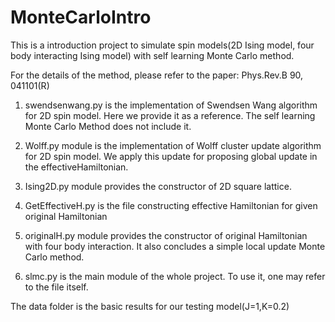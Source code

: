 # MonteCarloIntro

This is a introduction project to simulate spin models(2D Ising model, four body interacting Ising model) with self learning Monte Carlo method. 

For the details of the method, please refer to the paper: Phys.Rev.B 90, 041101(R)

1. swendsenwang.py is the implementation of Swendsen Wang algorithm for 2D spin model. Here we provide it as a reference. The self learning Monte Carlo Method does not include it.

2. Wolff.py module is the implementation of Wolff cluster update algorithm for 2D spin model. We apply this update for proposing global update in the effectiveHamiltonian.

3. Ising2D.py module provides the constructor of 2D square lattice.

4. GetEffectiveH.py is the file constructing effective Hamiltonian for given original Hamiltonian  

5. originalH.py module provides the constructor of original Hamiltonian with four body interaction. It also concludes a simple local update Monte Carlo method.

6. slmc.py is the main module of the whole project. To use it, one may refer to the file itself.

The data folder is the basic results for our testing model(J=1,K=0.2)

